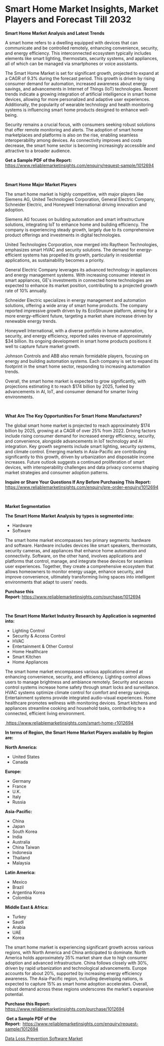 <p><h1>Smart Home Market Insights, Market Players and Forecast Till 2032</h1></p><p><strong>Smart Home Market Analysis and Latest Trends</strong></p>
<p><p>A smart home refers to a dwelling equipped with devices that can communicate and be controlled remotely, enhancing convenience, security, and energy efficiency. This interconnected ecosystem typically includes elements like smart lighting, thermostats, security systems, and appliances, all of which can be managed via smartphones or voice assistants.</p><p>The Smart Home Market is set for significant growth, projected to expand at a CAGR of 9.3% during the forecast period. This growth is driven by rising consumer demand for automation, increased awareness about energy savings, and advancements in Internet of Things (IoT) technologies. Recent trends indicate a growing integration of artificial intelligence in smart home devices, allowing for more personalized and adaptive user experiences. Additionally, the popularity of wearable technology and health monitoring systems is influencing smart home products designed to enhance well-being.</p><p>Security remains a crucial focus, with consumers seeking robust solutions that offer remote monitoring and alerts. The adoption of smart home marketplaces and platforms is also on the rise, enabling seamless interoperability among devices. As connectivity improves and costs decrease, the smart home sector is becoming increasingly accessible and attractive to a broader audience.</p></p>
<p><strong>Get a Sample PDF of the Report:&nbsp;</strong> <a href="https://www.reliablemarketinsights.com/enquiry/request-sample/1012694?utm_campaign=2185&utm_medium=2&utm_source=Github&utm_content=ia&utm_term=06032025&utm_id=smart-home">https://www.reliablemarketinsights.com/enquiry/request-sample/1012694</a></p>
<p>&nbsp;</p>
<p><strong>Smart Home Major Market Players</strong></p>
<p><p>The smart home market is highly competitive, with major players like Siemens AG, United Technologies Corporation, General Electric Company, Schneider Electric, and Honeywell International driving innovation and adoption.</p><p>Siemens AG focuses on building automation and smart infrastructure solutions, integrating IoT to enhance home and building efficiency. The company is experiencing steady growth, largely due to its comprehensive product offerings and investments in digital technologies.</p><p>United Technologies Corporation, now merged into Raytheon Technologies, emphasizes smart HVAC and security solutions. The demand for energy-efficient systems has propelled its growth, particularly in residential applications, as sustainability becomes a priority.</p><p>General Electric Company leverages its advanced technology in appliances and energy management systems. With increasing consumer interest in smart appliances, GE's investments in connected home technologies are expected to enhance its market position, contributing to a projected growth rate of 10% annually.</p><p>Schneider Electric specializes in energy management and automation solutions, offering a wide array of smart home products. The company reported impressive growth driven by its EcoStruxure platform, aiming for a more energy-efficient future, targeting a market share increase driven by renewable energy trends.</p><p>Honeywell International, with a diverse portfolio in home automation, security, and energy efficiency, reported sales revenue of approximately $34 billion. Its ongoing development in smart home products positions it well to capture future market growth.</p><p>Johnson Controls and ABB also remain formidable players, focusing on energy and building automation systems. Each company is set to expand its footprint in the smart home sector, responding to increasing automation trends.</p><p>Overall, the smart home market is expected to grow significantly, with projections estimating it to reach $174 billion by 2025, fueled by advancements in AI, IoT, and consumer demand for smarter living environments.</p></p>
<p>&nbsp;</p>
<p><strong>What Are The Key Opportunities For Smart Home Manufacturers?</strong></p>
<p><p>The global smart home market is projected to reach approximately $174 billion by 2025, growing at a CAGR of over 25% from 2022. Driving factors include rising consumer demand for increased energy efficiency, security, and convenience, alongside advancements in IoT technology and AI integration. Key growth segments include smart lighting, security systems, and climate control. Emerging markets in Asia-Pacific are contributing significantly to this growth, driven by urbanization and disposable income increases. Future outlook suggests a continued proliferation of smart devices, with interoperability challenges and data privacy concerns shaping market strategies and consumer adoption patterns.</p></p>
<p><strong>Inquire or Share Your Questions If Any Before Purchasing This Report:</strong> <a href="https://www.reliablemarketinsights.com/enquiry/pre-order-enquiry/1012694?utm_campaign=2185&utm_medium=2&utm_source=Github&utm_content=ia&utm_term=06032025&utm_id=smart-home">https://www.reliablemarketinsights.com/enquiry/pre-order-enquiry/1012694</a></p>
<p>&nbsp;</p>
<p><strong>Market Segmentation</strong></p>
<p><strong>The Smart Home Market Analysis by types is segmented into:</strong></p>
<p><ul><li>Hardware</li><li>Software</li></ul></p>
<p><p>The smart home market encompasses two primary segments: hardware and software. Hardware includes devices like smart speakers, thermostats, security cameras, and appliances that enhance home automation and connectivity. Software, on the other hand, involves applications and platforms that control, manage, and integrate these devices for seamless user experiences. Together, they create a comprehensive ecosystem that allows homeowners to monitor energy usage, enhance security, and improve convenience, ultimately transforming living spaces into intelligent environments that adapt to users’ needs.</p></p>
<p><strong>Purchase this Report:&nbsp;</strong><a href="https://www.reliablemarketinsights.com/purchase/1012694?utm_campaign=2185&utm_medium=2&utm_source=Github&utm_content=ia&utm_term=06032025&utm_id=smart-home">https://www.reliablemarketinsights.com/purchase/1012694</a></p>
<p>&nbsp;</p>
<p><strong>The Smart Home Market Industry Research by Application is segmented into:</strong></p>
<p><ul><li>Lighting Control</li><li>Security & Access Control</li><li>HVAC</li><li>Entertainment & Other Control</li><li>Home Healthcare</li><li>Smart Kitchen</li><li>Home Appliances</li></ul></p>
<p><p>The smart home market encompasses various applications aimed at enhancing convenience, security, and efficiency. Lighting control allows users to manage brightness and ambiance remotely. Security and access control systems increase home safety through smart locks and surveillance. HVAC systems optimize climate control for comfort and energy savings. Entertainment systems provide integrated audio-visual experiences. Home healthcare promotes wellness with monitoring devices. Smart kitchens and appliances streamline cooking and household tasks, contributing to a connected, efficient living environment.</p></p>
<p><a href="https://www.reliablemarketinsights.com/smart-home-r1012694?utm_campaign=2185&utm_medium=2&utm_source=Github&utm_content=ia&utm_term=06032025&utm_id=smart-home">&nbsp;https://www.reliablemarketinsights.com/smart-home-r1012694</a></p>
<p><strong>In terms of Region, the Smart Home Market Players available by Region are:</strong></p>
<p>
    <p> <strong> North America: </strong>
        <ul>
            <li>United States</li>
            <li>Canada</li>
        </ul>
        </p> 
    <p> <strong> Europe: </strong>
        <ul>
            <li>Germany</li>
            <li>France</li>
            <li>U.K.</li>
            <li>Italy</li>
            <li>Russia</li>
        </ul>
        </p> 
    <p> <strong> Asia-Pacific: </strong>
        <ul>
            <li>China</li>
            <li>Japan</li>
            <li>South Korea</li>
            <li>India</li>
            <li>Australia</li>
            <li>China Taiwan</li>
            <li>Indonesia</li>
            <li>Thailand</li>
            <li>Malaysia</li>
        </ul>
        </p> 
    <p> <strong> Latin America: </strong>
        <ul>
            <li>Mexico</li>
            <li>Brazil</li>
            <li>Argentina Korea</li>
            <li>Colombia</li>
        </ul>
        </p> 
    <p> <strong> Middle East & Africa: </strong>
        <ul>
            <li>Turkey</li>
            <li>Saudi</li>
            <li>Arabia</li>
            <li>UAE</li>
            <li>Korea</li>
        </ul>
    </p>
    </p>
<p><p>The smart home market is experiencing significant growth across various regions, with North America and China anticipated to dominate. North America holds approximately 35% market share due to high consumer adoption and advanced infrastructure. China follows closely with 30%, driven by rapid urbanization and technological advancements. Europe accounts for about 20%, supported by increasing energy efficiency awareness. The Asia-Pacific region, including developing nations, is expected to capture 15% as smart home adoption accelerates. Overall, robust demand across these regions underscores the market's expansive potential.</p></p>
<p><strong>Purchase this Report: </strong><a href="https://www.reliablemarketinsights.com/purchase/1012694?utm_campaign=2185&utm_medium=2&utm_source=Github&utm_content=ia&utm_term=06032025&utm_id=smart-home">https://www.reliablemarketinsights.com/purchase/1012694</a></p>
<p>&nbsp;<strong>Get a Sample PDF of the Report:&nbsp;&nbsp;</strong><a href="https://www.reliablemarketinsights.com/enquiry/request-sample/1012694?utm_campaign=2185&utm_medium=2&utm_source=Github&utm_content=ia&utm_term=06032025&utm_id=smart-home">https://www.reliablemarketinsights.com/enquiry/request-sample/1012694</a></p>
<p><strong></strong></p>
<p><p><a href="https://github.com/luckyshygirl/Market-Research-Report-List-7/blob/main/data-loss-prevention-software-market.md?utm_campaign=2185&utm_medium=2&utm_source=Github&utm_content=ia&utm_term=06032025&utm_id=smart-home">Data Loss Prevention Software Market</a></p></p>